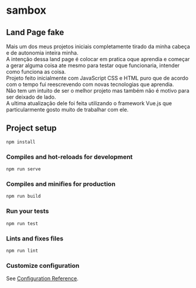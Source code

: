 # sambox

## Land Page fake

<p> Mais um dos meus projetos iniciais completamente tirado da minha cabeça e de autonomia inteira minha.<br> A intenção dessa land page
é colocar em pratica oque aprendia e começar a gerar alguma coisa ate mesmo para testar oque funcionaria, intender como funciona as coisa. <br> Projeto feito inicialmente com JavaScript CSS e HTML puro que de acordo com o tempo fui reescrevendo com novas tecnologias que aprendia. <br> Não tem um intuito de ser o melhor projeto mas também não é motivo para ser deixado de lado. <br> A ultima atualização dele foi feita utilizando o framework Vue.js que particularmente gosto muito de trabalhar com ele. </p>

## Project setup
```
npm install
```

### Compiles and hot-reloads for development
```
npm run serve
```

### Compiles and minifies for production
```
npm run build
```

### Run your tests
```
npm run test
```

### Lints and fixes files
```
npm run lint
```

### Customize configuration
See [Configuration Reference](https://cli.vuejs.org/config/).
